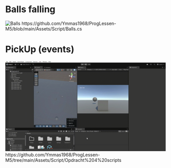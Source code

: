 # Balls falling

![Balls](https://github.com/Ymmas1968/ProgLessen-M5/blob/main/ProgLessen%20M5%20-%20SampleScene%20-%20Windows%2C%20Mac%2C%20Linux%20-%20Unity%206.0%20(6000.0.47f1)_%20_DX11_%202025-09-12%2009-55-39.gif)
https://github.com/Ymmas1968/ProgLessen-M5/blob/main/Assets/Script/Balls.cs

# PickUp (events)

![PickUp](https://github.com/Ymmas1968/ProgLessen-M5/blob/main/ProgLessen%20M5%20-%20Opdracht%204%20-%20Windows%2C%20Mac%2C%20Linux%20-%20Unity%206.0%20(6000.0.47f1)_%20_DX11_%202025-09-18%2010-00-01.gif)
https://github.com/Ymmas1968/ProgLessen-M5/tree/main/Assets/Script/Opdracht%204%20scripts

